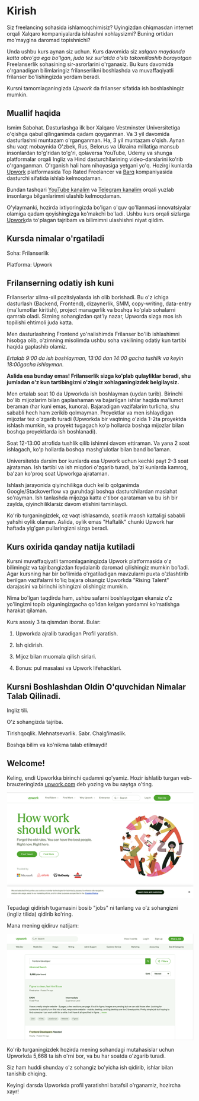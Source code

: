 # Kirish

Siz freelancing sohasida ishlamoqchimisiz?
Uyingizdan chiqmasdan internet orqali Xalqaro kompaniyalarda ishlashni xohlaysizmi?
Buning ortidan mo'maygina daromad topishnichi?

Unda ushbu kurs aynan siz uchun. Kurs davomida siz _xalqaro maydonda katta obro'ga ega bo'lgan_, _juda tez sur'atda o'sib takomillashib borayotgan_ Freelanserlik sohasining sir-asrorlarini o'rganasiz. Bu kurs davomida o'rganadigan bilimlaringiz frilanserlikni boshlashda va muvaffaqiyatli frilanser bo'lishingizda yordam beradi.

Kursni tamomlaganingizda _Upwork_ da frilanser sifatida ish boshlashingiz mumkin.

## Muallif haqida

Ismim Sabohat. Dasturlashga ilk bor Xalqaro Vestminster Universitetiga o'qishga qabul qilinganimda qadam qoyganman. Va 3 yil davomida dasturlashni muntazam o'rganganman. Ha, 3 yil muntazam o'qish. Aynan shu vaqt mobaynida O'zbek, Rus, Belorus va Ukraina millatiga mansub insonlardan to'g'ridan to'g'ri, qolaversa YouTube, Udemy va shunga platformalar orqali Ingliz va Hind dasturchilarining video-darslarini ko'rib o'rganganman. O'rganish hali ham nihoyasiga yetgani yo'q. Hozirgi kunlarda [Upwork](https://upwork.com) platformasida Top Rated Freelancer va [Barq](https://barqapp.com) kompaniyasida dasturchi sifatida ishlab kelmoqdaman.

Bundan tashqari [YouTube kanalim](https://www.youtube.com/channel/UCbI_6MNsSe7uWTD6-xKItoQ) va [Telegram kanalim](https://t.me/easy_freelancing) orqali yuzlab insonlarga bilganlarimni ulashib kelmoqdaman.

O'ylaymanki, hozirda ixtiyoringizda bo'lgan o'quv qo'llanmasi innovatsiyalar olamiga qadam qoyishingizga ko'makchi bo'ladi. Ushbu kurs orqali sizlarga [Upwork](https://www.upwork.com)da to'plagan tajribam va bilimimni ulashishni niyat qildim.

## Kursda nimalar o'rgatiladi

Soha: Frilanserlik

Platforma: Upwork

## Frilanserning odatiy ish kuni

Frilanserlar xilma-xil pozitsiyalarda ish olib borishadi. Bu o'z ichiga dasturlash (Backend, Frontend), dizaynerlik, SMM, copy-writing, data-entry (ma'lumotlar kiritish), project managerlik va boshqa ko'plab sohalarni qamrab oladi. Sizning sohangizdan qat'iy nazar, Upworda sizga mos ish topilishi ehtimoli juda katta.

Men dasturlashning Frontend yo'nalishimda Frilanser bo'lib ishlashimni hisobga olib, o'zimning misolimda ushbu soha vakilining odatiy kun tartibi haqida gaplashib olamiz.

_Ertalab 9:00 da ish boshlayman, 13:00 dan 14:00 gacha tushlik va keyin 18:00gacha ishlayman._

**Aslida esa bunday emas! Frilanserlik sizga ko'plab qulayliklar beradi, shu jumladan o'z kun tartibingizni o'zingiz xohlaganingizdek belgilaysiz.**

Men ertalab soat 10 da Upworkda ish boshlayman (uydan turib). Birinchi bo'lib mijozlarim bilan gaplashaman va bajarilgan ishlar haqida ma'lumot beraman (har kuni emas, kunora). Bajaradigan vazifalarim turlicha, shu sababli hech ham zerikib qolmayman. Proyektlar va men ishlaydigan mijozlar tez o'zgarib turadi (Upworkda bir vaqtning o'zida 1-2ta proyektda ishlash mumkin, va proyekt tugagach ko'p hollarda boshqa mijozlar bilan boshqa proyektlarda ish boshlanadi).

Soat 12-13:00 atrofida tushlik qilib ishimni davom ettiraman. Va yana 2 soat ishlagach, ko'p hollarda boshqa mashg'ulotlar bilan band bo'laman.

Universitetda darsim bor kunlarda esa Upwork uchun kechki payt 2-3 soat ajrataman. Ish tartibi va ish miqdori o'zgarib turadi, ba'zi kunlarda kamroq, ba'zan ko'proq soat Upworkga ajrataman.

Ishlash jarayonida qiyinchilikga duch kelib qolganimda Google/Stackoverflow va guruhdagi boshqa dasturchilardan maslahat so'rayman. Ish tanlashda mijozga katta e'tibor qarataman va bu ish bir zaylda, qiyinchiliklarsiz davom etishini taminlaydi.

Ko'rib turganingizdek, oz vaqt ishlasamda, soatlik maosh kattaligi sababli yahshi oylik olaman. Aslida, oylik emas "Haftalik" chunki Upwork har haftada yig'gan pullaringizni sizga beradi.

## Kurs oxirida qanday natija kutiladi

Kursni muvaffaqiyatli tamomlaganingizda Upwork platformasida o'z bilimingiz va tajribangizdan foydalanib daromad qilishingiz mumkin bo'ladi. Agar kursning har bir bo'limida o'rgatiladigan mavzularni puxta o'zlashtirib berilgan vazifalarni to'liq bajara olsangiz Upworkda "Rising Talent" darajasini va birinchi ishingizni olishingiz mumkin.

Nima bo'lgan taqdirda ham, ushbu safarni boshlayotgan ekansiz o'z yo'lingizni topib olguningizgacha qo'ldan kelgan yordamni ko'rsatishga harakat qilaman.

Kurs asosiy 3 ta qismdan iborat. Bular:

1. Upworkda ajralib turadigan Profil yaratish.

2. Ish qidirish.

3. Mijoz bilan muomala qilish sirlari.

4. Bonus: pul masalasi va Upwork lifehacklari.

<!-- ## Maslahatlar

**Frilanserlik haqida to'g'ri taasurotga ega bo'ling**

Ko'pchilik frilanser deganda minglab dollarlik maosh xayoliga keladi. Ammo, bu to'liq emas, to'laqonli taasurotga ega bo'lish uchun yana bir necha komponentlarni qo'shish kerak.

![Full Cycle of Programming](../Images/Diagram1.png "a title")

Bularning har biri ikkinchisiga asos bo'lib xizmat qiladi. Har qanday innovatsiya qilish uchun yillar davomida mehnat qilish kerak bo'ladi. Aksariyat hollarda, mehnat tekingga qilasiz. Facebook, Instagram yoki shunga o'xshagan biror bir dastur yo'qki ularning dunyoga taqdim qilgan insonlar ma'lum bir vaqt tekinga ishlashmagan bo'lishsa.

Demak, sabrning o'rnini tushunib yetgan bo'lsak, endi shu sabrni yoqilg'isi bo'lmish _xolis niyat_ haqida gaplashsak. Agar sizda niyatingiz o'zingizdan kattaroq bo'lmasa, avvalo yillar davomida dasturlashni o'rganishga va bundan so'ng hech qanday pul topmasdan o'tirib inovatsiya qilishga sabringiz yetmasligi mumkin.

Har bir insonning dunyo qarashi, e'tiqodi va hayotdagi prinsiplaridan kelib chiqib, ushbu o'zidan kattaroq maqsad turlicha bo'lishi mumkin. Misol uchun, farzandi uchun borini bergan, uni kamolotga yetkazish va o'z yo'lini topib ketishi uchun tun-u kun mehnat qilgan o'ta-onasini ko'rgan o'quvchi, o'ziga o'xshagan birodarlarini tezroq o'rganishlari va tezroq hayotda o'rin egallashlari uchun ta'lim platformasi ustida jiddu-jahd bilan mehnat qilishi mumkin. -->

## Kursni Boshlashdan Oldin O'quvchidan Nimalar Talab Qilinadi.

Ingliz tili.

O'z sohangizda tajriba.

Tirishqoqlik. Mehnatsevarlik. Sabr. Chalg'imaslik.

Boshqa bilim va ko'nikma talab etilmaydi!

## Welcome!

Keling, endi Upworkka birinchi qadamni qo'yamiz. Hozir ishlatib turgan veb-brauzeringizda [upwork.com](https://www.upwork.com) deb yozing va bu saytga o'ting.

![Hello Upwork!](../assets/images/upwork.png "Upwork Landing Page")

Tepadagi qidirish tugamasini bosib "jobs" ni tanlang va o'z sohangizni (ingliz tilida) qidirib ko'ring.

Mana mening qidiruv natijam:

![Upwork search](../assets/images/search.png "Upwork Search")

Ko'rib turganingizdek hozirda mening sohandagi mutahasislar uchun Upworkda 5,668 ta ish o'rni bor, va bu har soatda o'zgarib turadi.

Siz ham huddi shunday o'z sohangiz bo'yicha ish qidirib, ishlar bilan tanishib chiqing.

Keyingi darsda Upworkda profil yaratishni batafsil o'rganamiz, hozircha xayr!
